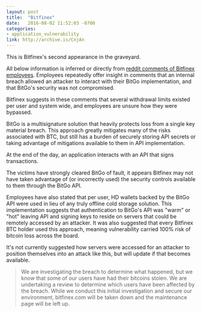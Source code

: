 ```yaml
---
layout: post
title:  "Bitfinex"
date:   2016-08-02 11:52:03 -0700
categories:
- application_vulnerability
link: http://archive.is/CnjAn
---
```

This is Bitfinex's second appearance in the graveyard.

All below information is inferred or directly from [reddit comments of Bitfinex employees][1]. Employees repeatedly offer insight in comments that an internal breach allowed an attacker to interact with their BitGo implementation, and that BitGo's security was not compromised.

Bitfinex suggests in these comments that several withdrawal limits existed per user and system wide, and employees are unsure how they were bypassed.

BitGo is a multisignature solution that heavily protects loss from a single key material breach. This approach greatly mitigates many of the risks associated with BTC, but still has a burden of securely storing API secrets or taking advantage of mitigations available to them in API implementation.

At the end of the day, an application interacts with an API that signs transactions.

The victims have strongly cleared BitGo of fault, it appears Bitfinex may not have taken advantage of (or incorrectly used) the security controls available to them through the BitGo API.

Employees have also stated that per user, HD wallets backed by the BitGo API were used in lieu of any truly offline cold storage solution. This implementation suggests that authentication to BitGo's API was "warm" or "hot" leaving API and signing keys to reside on servers that could be remotely accessed by an attacker. It was also suggested that every Bitfinex BTC holder used this approach, meaning vulnerability carried 100% risk of bitcoin loss across the board.

It's not currently suggested how servers were accessed for an attacker to position themselves into an attack like this, but will update if that becomes available.

>We are investigating the breach to determine what happened, but we know that some of our users have had their bitcoins stolen. We are undertaking a review to determine which users have been affected by the breach. While we conduct this initial investigation and secure our environment, bitfinex.com will be taken down and the maintenance page will be left up.

[1]: https://gist.github.com/magoo/f2639251b050dd2b37b53c37898c6556
